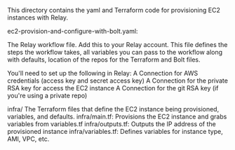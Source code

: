 This directory contains the yaml and Terraform code for provisioning EC2 instances with Relay.

ec2-provision-and-configure-with-bolt.yaml: 

The Relay workflow file.  Add this to your Relay account.  This file defines the steps the workflow takes, all variables you can pass to the workflow along with defaults, location of the repos for the Terraform and Bolt files. 

You'll need to set up the following in Relay:
A Connection for AWS credentials (access key and secret access key)
A Connection for the private RSA key for access the EC2 instance
A Connection for the git RSA key (if you're using a private repo)
  

infra/ The Terraform files that define the EC2 instance being provisioned, variables, and defaults.
  infra/main.tf:  Provisions the EC2 instance and grabs variables from variables.tf
  infra/outputs.tf: Outputs the IP address of the provisioned instance
  infra/variables.tf: Defines variables for instance type, AMI, VPC, etc.
